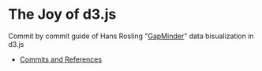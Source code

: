 # The Joy of d3.js

Commit by commit guide of Hans Rosling "[GapMinder](http://www.gapminder.org/data/)" data bisualization in d3.js


- [Commits and References](https://github.com/makoto/the_joy_of_d3js/wiki)